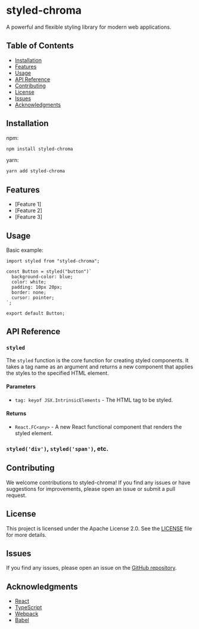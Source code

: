 # styled-chroma

A powerful and flexible styling library for modern web applications.

## Table of Contents

- [Installation](#installation)
- [Features](#features)
- [Usage](#usage)
- [API Reference](#api-reference)
- [Contributing](#contributing)
- [License](#license)
- [Issues](#issues)
- [Acknowledgments](#acknowledgments)

## Installation

npm:

```bash
npm install styled-chroma
```

yarn:

```bash
yarn add styled-chroma
```

## Features

- [Feature 1]
- [Feature 2]
- [Feature 3]

## Usage

Basic example:

```tsx
import styled from "styled-chroma";

const Button = styled("button")`
  background-color: blue;
  color: white;
  padding: 10px 20px;
  border: none;
  cursor: pointer;
`;

export default Button;
```

## API Reference

### `styled`

The `styled` function is the core function for creating styled components. It takes a tag name as an argument and returns a new component that applies the styles to the specified HTML element.

#### Parameters

- `tag: keyof JSX.IntrinsicElements` - The HTML tag to be styled.

#### Returns

- `React.FC<any>` - A new React functional component that renders the styled element.

### `styled('div')`, `styled('span')`, etc.

## Contributing

We welcome contributions to styled-chroma! If you find any issues or have suggestions for improvements, please open an issue or submit a pull request.

## License

This project is licensed under the Apache License 2.0. See the [LICENSE](LICENSE) file for more details.

## Issues

If you find any issues, please open an issue on the [GitHub repository](https://github.com/SecptrumLab/styled-chroma/issues).

## Acknowledgments

- [React](https://reactjs.org/)
- [TypeScript](https://www.typescriptlang.org/)
- [Webpack](https://webpack.js.org/)
- [Babel](https://babeljs.io/)
